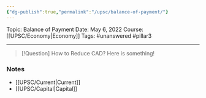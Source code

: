 ```yaml
---
{"dg-publish":true,"permalink":"/upsc/balance-of-payment/"}
---
```


Topic: Balance of Payment
Date: May 6, 2022
Course: [[UPSC/Economy\|Economy]]
Tags: #unanswered #pillar3

---

> [!Question] How to Reduce CAD? 
> Here is something! 


### Notes
- [[UPSC/Current\|Current]]
- [[UPSC/Capital\|Capital]]



